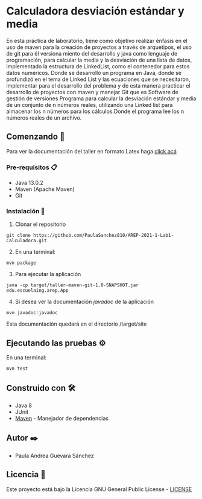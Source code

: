 # Calculadora desviación estándar y media
En esta práctica de laboratorio, tiene como objetivo realizar
énfasis en el uso de maven para la creación de proyectos
a través de arquetipos, el uso de git para él versiona
miento del desarrollo y java como lenguaje de programación,
para calcular la media y la desviación de una lista de
datos, implementado la estructura de LinkedList, como el
contenedor para estos datos numéricos.
Donde se desarrolló un programa en Java, donde se profundizó
en el tema de Linked List y las ecuaciones que se
necesitaron, implementar para el desarrollo del problema y
de esta manera practicar el desarrollo de proyectos con maven
y manejar Git que es Software de gestión de versiones
Programa para calcular la desviación estándar y media de un conjunto de n números reales, utilizando una Linked list para almacenar los n números para los cálculos.Donde el programa lee los n números reales de un archivo.
## Comenzando 🚀

Para ver la documentación del taller en formato Latex haga [click acá]()


### Pre-requisitos 📋

* Java 13.0.2
* Maven (Apache Maven)
* Git



### Instalación 🔧

1. Clonar el repositorio

```
git clone https://github.com/PaulaSanchez810/AREP-2021-1-Lab1-Calculadora.git
```

2. En una terminal:

```
mvn package
```


3. Para ejecutar la aplicación

```
java -cp target/taller-maven-git-1.0-SNAPSHOT.jar edu.escuelaing.arep.App
```

4. Si desea ver la documentación _javadoc_ de la aplicación

```
mvn javadoc:javadoc
```
Esta documentación quedará en el directorio /target/site


## Ejecutando las pruebas ⚙️

En una terminal:
```
mvn test
```

## Construido con 🛠️

* Java 8
* JUnit
* [Maven](https://maven.apache.org/) - Manejador de dependencias


## Autor ✒️

* Paula Andrea Guevara Sánchez

## Licencia 📄

Este proyecto está bajo la Licencia GNU General Public License - [LICENSE](LICENSE) 
